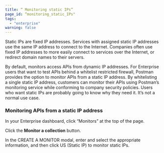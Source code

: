 ```yaml
---
title: “ Monitoring static IPs”
page_id: “monitoring_static_IPs"
tags: 
  - "enterprise"
warning: false
---
```



Static IPs are fixed IP addresses. Services with assigned static IP addresses use the same IP address to connect to the Internet. Companies often use fixed IP addresses to more easily connect to services over the Internet, or redirect domain names to their servers. 

By default, monitors access APIs from dynamic IP addresses. For Enterprise users that want to test APIs behind a whitelist restricted firewall, Postman provides the option to monitor APIs from a static IP address. By whitelisting a single static IP address, customers can monitor their APIs using Postman’s monitoring service while conforming to company security policies. Users who want static IPs are probably going to know why they need it. It’s not a normal use case.

### Monitoring APIs from a static IP address

In your Enterprise dashboard, click “Monitors” at the top of the page.

Click the **Monitor a collection** button. 


In the CREATE A MONITOR modal, enter and select the appropriate information, and then click US (Static IP) to monitor static IPs.
